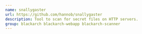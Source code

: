 ```yaml
---
name: snallygaster
url: https://github.com/hannob/snallygaster
description: Tool to scan for secret files on HTTP servers.
group: blackarch blackarch-webapp blackarch-scanner
---
```


